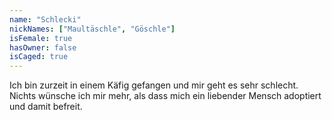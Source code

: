 ```yaml
---
name: "Schlecki"
nickNames: ["Maultäschle", "Göschle"]
isFemale: true
hasOwner: false
isCaged: true
---
```

<!-- Ich bin Cody's beste Freundin und habe die Wächterrolle im Rudel. Ich trete euch meistens mit einem Bellen gegenüber. _wau wau_... ups... Entschuldigung. -->
Ich bin zurzeit in einem Käfig gefangen und mir geht es sehr schlecht. Nichts wünsche ich mir mehr, als dass mich ein liebender Mensch adoptiert und damit befreit.